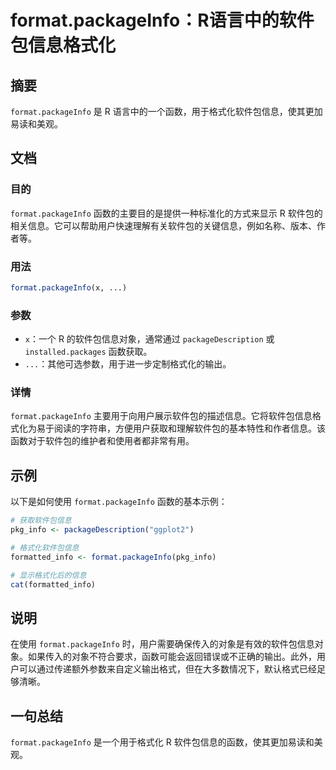 <!--
Meta Description: # format.packageInfo：R语言中的软件包信息格式化 ## 摘要 `format.packageInfo` 是 R 语言中的一个函数，用于格式化软件包信息，使其更加易读和美观。 ## 文档 ### 目的 `format.packageInfo` 函数的主要目的是提供一种标准化的方式来...
Meta Keywords: format, packageinfo, 使其更加易读和美观, packagedescription, pkg_info
-->

# format.packageInfo：R语言中的软件包信息格式化

## 摘要
`format.packageInfo` 是 R 语言中的一个函数，用于格式化软件包信息，使其更加易读和美观。

## 文档
### 目的
`format.packageInfo` 函数的主要目的是提供一种标准化的方式来显示 R 软件包的相关信息。它可以帮助用户快速理解有关软件包的关键信息，例如名称、版本、作者等。

### 用法
```R
format.packageInfo(x, ...)
```

### 参数
- `x`：一个 R 的软件包信息对象，通常通过 `packageDescription` 或 `installed.packages` 函数获取。
- `...`：其他可选参数，用于进一步定制格式化的输出。

### 详情
`format.packageInfo` 主要用于向用户展示软件包的描述信息。它将软件包信息格式化为易于阅读的字符串，方便用户获取和理解软件包的基本特性和作者信息。该函数对于软件包的维护者和使用者都非常有用。

## 示例
以下是如何使用 `format.packageInfo` 函数的基本示例：

```R
# 获取软件包信息
pkg_info <- packageDescription("ggplot2")

# 格式化软件包信息
formatted_info <- format.packageInfo(pkg_info)

# 显示格式化后的信息
cat(formatted_info)
```

## 说明
在使用 `format.packageInfo` 时，用户需要确保传入的对象是有效的软件包信息对象。如果传入的对象不符合要求，函数可能会返回错误或不正确的输出。此外，用户可以通过传递额外参数来自定义输出格式，但在大多数情况下，默认格式已经足够清晰。

## 一句总结
`format.packageInfo` 是一个用于格式化 R 软件包信息的函数，使其更加易读和美观。
